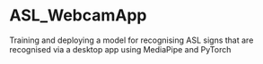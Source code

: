 # ASL_WebcamApp
Training and deploying a model for recognising ASL signs that are recognised via a desktop app using MediaPipe and PyTorch
